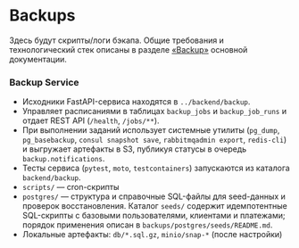 # Backups
Здесь будут скрипты/логи бэкапа. Общие требования и технологический стек описаны в разделе [«Backup»](../docs/tech-stack.md#backup) основной документации.

### Backup Service
- Исходники FastAPI-сервиса находятся в `../backend/backup`.
- Управляет расписаниями в таблицах `backup_jobs` и `backup_job_runs` и отдает REST API (`/health`, `/jobs/**`).
- При выполнении заданий использует системные утилиты (`pg_dump`, `pg_basebackup`, `consul snapshot save`, `rabbitmqadmin export`, `redis-cli`) и выгружает артефакты в S3, публикуя статусы в очередь `backup.notifications`.
- Тесты сервиса (`pytest`, `moto`, `testcontainers`) запускаются из каталога `backend/backup`.
- `scripts/` — cron-скрипты
- `postgres/` — структура и справочные SQL-файлы для seed-данных и проверок восстановления. Каталог `seeds/` содержит идемпотентные SQL-скрипты с базовыми пользователями, клиентами и платежами; порядок применения описан в `backups/postgres/seeds/README.md`.
- Локальные артефакты: `db/*.sql.gz`, `minio/snap-*` (после настройки)
